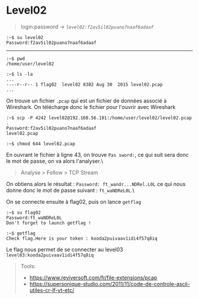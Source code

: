 # Level02

> login:password -> *`level02:f2av5il02puano7naaf6adaaf`*
```
:~$ su level02
Password:f2av5il02puano7naaf6adaaf
```
---

```
:~$ pwd
/home/user/level02
```

```
:~$ ls -la
...
----r--r-- 1 flag02  level02 8302 Aug 30  2015 level02.pcap
...
```

On trouve un fichier *`.pcap`* qui est un fichier de données associé à Wireshark. On télécharge donc le fichier pour l'ouvrir avec Wireshark

```
:~$ scp -P 4242 level02@192.168.56.101:/home/user/level02/level02.pcap .
Password:f2av5il02puano7naaf6adaaf
level02.pcap

:~$ chmod 644 level02.pcap
```
En ouvrant le fichier à ligne 43, on trouve `Pas sword:`, ce qui suit sera donc le mot de passe, on va alors l'analyser.\
> Analyse > Follow > TCP Stream

On obtiens alors le résultat : `Password: ft_wandr...NDRel.L0L` ce qui nous donne donc le mot de passe suivant : 
`ft_waNDReL0L`.\

On se connecte ensuite à flag02, puis on lance `getflag`

```
:~$ su flag02
Password:ft_waNDReL0L
Don't forget to launch getflag !

:~$ getflag
Check flag.Here is your token : kooda2puivaav1idi4f57q8iq
```

Le flag nous permet de se connecter au level03
`level03:kooda2puivaav1idi4f57q8iq`

> Tools:
> - https://www.reviversoft.com/fr/file-extensions/pcap
> - https://supersonique-studio.com/2011/11/code-de-controle-ascii-utiles-cr-lf-vt-etc/
